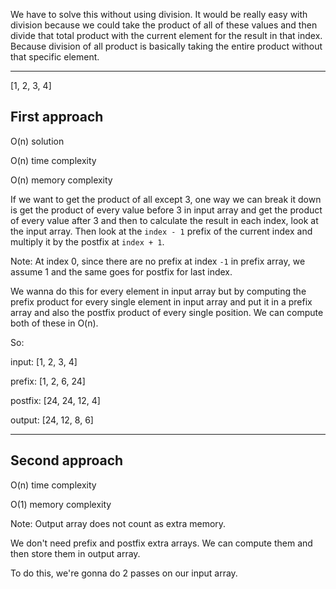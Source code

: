 We have to solve this without using division. It would be really easy with division because we could take the product of all of these
values and then divide that total product with the current element for the result in that index. Because division 
of all product is basically taking the entire product without that specific element.

---

[1, 2, 3, 4]

## First approach

O(n) solution

O(n) time complexity

O(n) memory complexity

If we want to get the product of all except 3, one way we can break it down is get the product of every value before 3 in input array and
get the product of every value after 3 and then to calculate the result in each index, look at the input array. Then look at the
`index - 1` prefix of the current index and multiply it by the postfix at `index + 1`.

Note: At index 0, since there are no prefix at index `-1` in prefix array, we assume 1 and the same goes for postfix for last index.

We wanna do this for every element in input array but by computing the prefix product for every single element in input array and put it
in a prefix array and also the postfix product of every single position. We can compute both of these in O(n).

So:

input: [1, 2, 3, 4]

prefix: [1, 2, 6, 24]

postfix: [24, 24, 12, 4]

output: [24, 12, 8, 6]

---

## Second approach

O(n) time complexity

O(1) memory complexity

Note: Output array does not count as extra memory.

We don't need prefix and postfix extra arrays. We can compute them and then store them in output array.

To do this, we're gonna do 2 passes on our input array.
